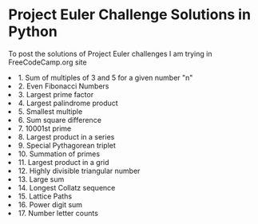 # Project Euler Challenge Solutions in Python
To post the solutions of Project Euler challenges I am trying in FreeCodeCamp.org site

<td>
  <li>1. Sum of multiples of 3 and 5 for a given number "n"
  <li>2. Even Fibonacci Numbers
  <li>3. Largest prime factor
  <li>4. Largest palindrome product
  <li>5. Smallest multiple
  <li>6. Sum square difference
  <li>7. 10001st prime
  <li>8. Largest product in a series
  <li>9. Special Pythagorean triplet
  <li>10. Summation of primes
  <li>11. Largest product in a grid
  <li>12. Highly divisible triangular number
  <li>13. Large sum
  <li>14. Longest Collatz sequence
  <li>15. Lattice Paths
  <li>16. Power digit sum
  <li>17. Number letter counts
</td>

